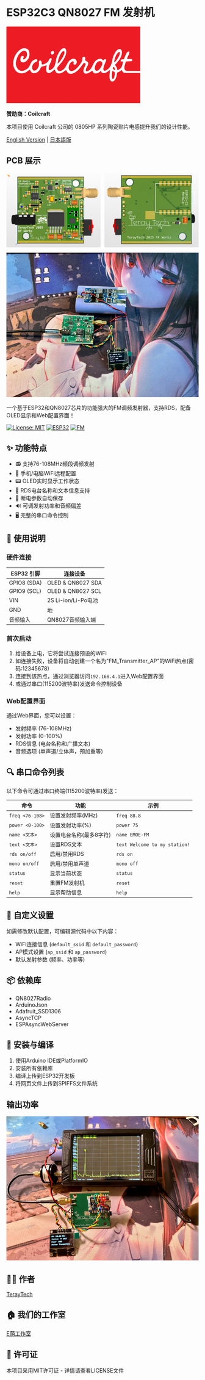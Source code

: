 # ESP32C3 QN8027 FM 发射机

![Coilcraft logo](./img/coilcraft_logo.png)

**赞助商：Coilcraft**

本项目使用 Coilcraft 公司的 0805HP 系列陶瓷贴片电感提升我们的设计性能。

[English Version](README_EN.md) | [日本語版](README_JP.md)

## PCB 展示

<div style="display: flex; justify-content: space-between;">
  <img src="img/pcb_front.png" width="49%" alt="PCB Front"/>
  <img src="img/pcb_back.png" width="49%" alt="PCB Back"/>
</div>

![FM Transmitter](./img/fmtx.png)

一个基于ESP32和QN8027芯片的功能强大的FM调频发射器，支持RDS，配备OLED显示和Web配置界面！

[![License: MIT](https://img.shields.io/badge/License-MIT-yellow.svg)](https://opensource.org/licenses/MIT)
[![ESP32](https://img.shields.io/badge/ESP32-WROOM-blue)](https://www.espressif.com/)
[![FM](https://img.shields.io/badge/FM-QN8027-red)](https://www.nxp.com/)

## ✨ 功能特点

- 📻 支持76-108MHz频段调频发射
- 📱 手机/电脑WiFi远程配置
- 📟 OLED实时显示工作状态
- 📝 RDS电台名称和文本信息支持
- 💾 断电参数自动保存
- 🔊 可调发射功率和音频偏差
- 🖥️ 完整的串口命令控制

## 📖 使用说明

### 硬件连接

| ESP32 引脚 | 连接设备 |
| --- | --- |
| GPIO8 (SDA) | OLED & QN8027 SDA |
| GPIO9 (SCL) | OLED & QN8027 SCL |
| VIN | 2S Li-ion/Li-Po电池 |
| GND | 地 |
| 音频输入 | QN8027音频输入端 |

### 首次启动

1. 给设备上电，它将尝试连接预设的WiFi
2. 如连接失败，设备将自动创建一个名为"FM_Transmitter_AP"的WiFi热点(密码:12345678)
3. 连接到该热点，通过浏览器访问`192.168.4.1`进入Web配置界面
4. 或通过串口(115200波特率)发送命令控制设备

### Web配置界面

通过Web界面，您可以设置：
- 发射频率 (76-108MHz)
- 发射功率 (0-100%)
- RDS信息 (电台名称和广播文本)
- 音频选项 (单声道/立体声，预加重等)

## 🔍 串口命令列表

以下命令可通过串口终端(115200波特率)发送：

| 命令 | 功能 | 示例 |
| --- | --- | --- |
| `freq <76-108>` | 设置发射频率(MHz) | `freq 88.8` |
| `power <0-100>` | 设置发射功率(%) | `power 75` |
| `name <文本>` | 设置电台名称(最多8字符) | `name EMOE-FM` |
| `text <文本>` | 设置RDS文本 | `text Welcome to my station!` |
| `rds on/off` | 启用/禁用RDS | `rds on` |
| `mono on/off` | 启用/禁用单声道 | `mono off` |
| `status` | 显示当前状态 | `status` |
| `reset` | 重置FM发射机 | `reset` |
| `help` | 显示帮助信息 | `help` |

## 🔧 自定义设置

如需修改默认配置，可编辑源代码中以下内容：
- WiFi连接信息 (`default_ssid` 和 `default_password`)
- AP模式设置 (`ap_ssid` 和 `ap_password`)
- 默认发射参数 (频率、功率等)

## 📦 依赖库

- QN8027Radio
- ArduinoJson
- Adafruit_SSD1306
- AsyncTCP
- ESPAsyncWebServer

## 🚀 安装与编译

1. 使用Arduino IDE或PlatformIO
2. 安装所有依赖库
3. 编译上传到ESP32开发板
4. 将网页文件上传到SPIFFS文件系统

## 输出功率
![output power test](./img/power_test.png)

## 👨‍💻 作者

[TerayTech](https://space.bilibili.com/24434095)

## 🏠 我们的工作室

[E萌工作室](https://emoe.xyz/)

## 📜 许可证

本项目采用MIT许可证 - 详情请查看LICENSE文件
